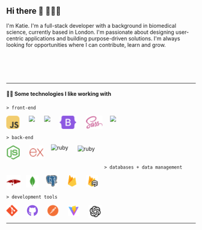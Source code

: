 ## Hi there 👋 👩🏻‍🦰

<!--
**katieloesch/katieloesch** is a ✨ _special_ ✨ repository because its `README.md` (this file) appears on your GitHub profile.

Here are some ideas to get you started:

- 🔭 I’m currently working on ...
- 🌱 I’m currently learning ...
- 👯 I’m looking to collaborate on ...
- 🤔 I’m looking for help with ...
- 💬 Ask me about ...
- 📫 How to reach me: ...
- 😄 Pronouns: ...
- ⚡ Fun fact: ...
-->

<p>I'm Katie. I'm a full-stack developer with a background in biomedical science, currently based in London. I'm passionate about designing user-centric applications and building purpose-driven solutions. I'm always looking for opportunities where I can contribute, learn and grow.</p>
<br>

<br><br>

---

#### 👩‍💻 Some technologies I like working with

`> front-end`

<img align='left' alt='javascript' height='35px' style='padding-right:25px' src='./assets/icons_skills/javascript_color.svg'/>

<img  height='37px' align='left' style='padding-right:25px'  src="https://cdn.jsdelivr.net/gh/devicons/devicon@latest/icons/html5/html5-plain.svg" />

<img height='36px' align='left' style='padding-right:25px'  src="https://cdn.jsdelivr.net/gh/devicons/devicon@latest/icons/css3/css3-plain.svg" />

<img align='left' alt='bootstrap' height='35px' style='padding-right:25px' src='./assets/icons_skills/bootstrap_color.svg'/>

<img align='left' alt='sass' height='35px' style='padding-right:20px' src='./assets/icons_skills/sass_color.svg'/>

<img height='30px' align='left' style='padding-right:25px' src="https://cdn.jsdelivr.net/gh/devicons/devicon@latest/icons/tailwindcss/tailwindcss-original.svg" />

<br><br>

`> back-end`

<p>
<img align='left' alt='nodeJS' height='37px' style='padding-right:25px' src='./assets/icons_skills/nodejs_color.svg'/>

<img align='left' alt='express' height='37px' style='padding-right:20px' src='./assets/icons_skills/express_color.svg'/>

<img align='left' alt='ruby' height='40px' style='padding-right:25px;  margin-top: -3px;' src="https://cdn.jsdelivr.net/gh/devicons/devicon@latest/icons/ruby/ruby-plain-wordmark.svg" />
          
<img align='left' alt='ruby' height='60px' style='padding-right:25px; padding-bottom: 10px;'  src="https://cdn.jsdelivr.net/gh/devicons/devicon@latest/icons/rails/rails-plain-wordmark.svg" />
</p>

<br><br>

`> databases + data management`

<img align='left' alt='mongoose' height='38px' style='padding-right:15px' src='./assets/icons_skills/mongoose_color.svg'/>

<img align='left' alt='mongodb' height='33px' style='padding-right:20px' src='./assets/icons_skills/mongodb_color.svg'/>

<img align='left' alt='postgresql' height='30px' style='padding-right:28px' src='./assets/icons_skills/postgresql_color.svg'/>

<img align='left' alt='firebase' height='30px' style='padding-right:25px' src='./assets/icons_skills/firebase_color.svg'/>

<img align='left' alt='firestore' height='32px' style='padding-right:15px' src='./assets/icons_skills/firestore_color.svg'/>

<br><br>

`> development tools`

<img align='left' alt='git' height='30px' style='padding-right:25px' src='./assets/icons_skills/git_color.svg'/>

<img align='left' alt='github' height='30px' style='padding-right:25px' src='./assets/icons_skills/github_color.svg'/>

<img align='left' alt='postman' height='30px' style='padding-right:25px' src='./assets/icons_skills/postman_color.svg'/>

<img align='left' alt='vite' height='30px' style='padding-right:25px' src='./assets/icons_skills/vite_color.svg'/>

<img align='left' alt='openai' height='35px' style='padding-right:25px' src='./assets/icons_skills/openai_color.svg'/>

<br><br>

---
